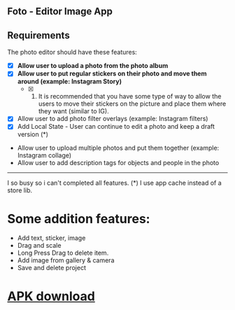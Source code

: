 ## Foto - Editor Image App
## Requirements
The photo editor should have these features:
* [x] **Allow user to upload a photo from the photo album**
* [x] **Allow user to put regular stickers on their photo and move them around (example: Instagram Story)**
  * [x] 1) It is recommended that you have some type of way to allow the users to move their stickers on the picture and place them where they want (similar to IG).
* [x] Allow user to add photo filter overlays (example: Instagram filters)
* [x] Add Local State - User can continue to edit a photo and keep a draft version (*)
* Allow user to upload multiple photos and put them together (example: Instagram collage)
* Allow user to add description tags for objects and people in the photo

-----

I so busy so i can't completed all features.
(*) I use app cache instead of a store lib.

# Some addition features:
- Add text, sticker, image
- Drag and scale
- Long Press Drag to delete item.
- Add image from gallery & camera
- Save and delete project

# [APK download](https://https://github.com/hien798/foto/blob/master/apk/foto_release_1.0.0+1.apk?raw=true)